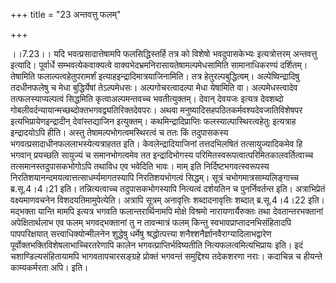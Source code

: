 +++
title = "23 अन्तवत्तु फलम्"

+++
  
  
।।7.23।। यदि भवत्प्रसादात्तेषामपि फलसिद्धिस्तर्हि तत्र को विशेषो
भवदुपासकेभ्यः इत्यत्रोत्तरम् अन्तवत्तु इत्यादि। पूर्वार्धे
सम्भवत्येकवाक्यत्वे वाक्यभेदभ्रमनिरासायतेषामल्पमेधसामिति सामानाधिकरण्यं
दर्शितम्। तेषामिति फलाल्पत्वहेतुपरामर्शं इत्याहइन्द्रादिमात्रयाजिनामिति।
तत्र हेतुरल्पबुद्धित्वम्। अल्पेष्विन्द्रादिषु तदधीनफलेषु च मेधा
बुद्धिर्येषां तेऽल्पमेधसः। अल्पगोचरत्वादल्पा मेधा येषामिति वा।
अल्पमेधस्त्वादेव तत्फलस्याप्यल्पत्वं सिद्धमिति कृत्वाअल्पमन्तवच्च
भवतीत्युक्तम्। देवान् देवयजः इत्यत्र देवशब्दो
गोबलीवर्दन्यायान्मच्छब्दोक्तभगवद्व्यतिरिक्तदेवपरः। अथवा
मनुष्यादिसहपठितकर्मवश्यदेवजातिविशेषपर इत्यभिप्रायेणइन्द्रादीन्
देवांस्तद्याजिन इत्युक्तम्। कथमिन्द्रादिप्राप्तिः
फलस्याल्पास्थिरत्वहेतुः इत्यत्राह इन्द्रादयोऽपि हीति। अस्तु
तेषामल्पभोगत्वमस्थिरत्वं च ततः किं तदुपासकस्य
भगवत्प्रसादाधीनफललाभस्येत्यत्राहतत इति। केवलेन्द्रादियाजिनां
तत्तदभिलषितं तत्सायुज्यादिकमेव हि भगवान् प्रयच्छति सायुज्यं च
समानभोगत्वमेव तत इन्द्रादिभोगस्य परिमितस्वरूपत्वात्परिमितकालवर्तित्वाच्च
तत्समानस्तदुपासकभोगोऽपि तथाविध एव भवेदिति भावः। माम् इति
निर्दिष्टभगवत्स्वरूपस्य निरतिशयानन्दमयत्वात्तत्साधर्म्यमागतस्यापि
निरतिशयभोगत्वं सिद्धम्। सूत्रं चभोगमात्रसाम्यलिङ्गाच्च ब्र.सू.4।4।21
इति। तन्नित्यत्वाच्च तदुपासकभोगस्यापि नित्यत्वं दर्शयतिन च
पुनर्निवर्तन्त इति। अत्राभिप्रेतं वक्ष्यमाणवचनेन विशदयतिमामुपेत्येति।
अत्रापि सूत्रम् अनावृत्तिः शब्दादनावृत्तिः शब्दात् ब्र.सू.4।4।22
इति। मद्भक्ता यान्ति मामपि इत्यत्र भगवति फलान्तरार्थिनामपि मोक्षे विश्रमो
नारायणार्यैरुक्तः तथा देवतान्तरभक्तानां अपेक्षितार्थलाभ एव फलम्
भगवद्भक्तानां तु न तावन्मात्रं फलम् किन्तु स्वभावप्राप्तादनभिसंहितादपि
पापपरिक्षयात् सत्त्वाधिक्योन्मीलनेन शुद्धेषु धर्मेषु श्रद्धोत्पत्त्या
शनैश्शनैर्ज्ञानवैराग्यादिलाभद्वारेण पूर्वोक्तभक्तिविशेषलाभाच्चिरतरेणापि
कालेन भगवत्प्राप्तिर्भविष्यतीति नित्यफलत्वमित्यभिप्रायः इति। इदं
चशाण्डिल्यसंहितायामपि भागवतापचारसङ्ग्रहे प्रोक्तं भगवन्तं समुद्दिश्य
तदेकशरणा नराः। कदाचिन्न च हीयन्ते काम्यकर्मरता अपि। इति।  
  
